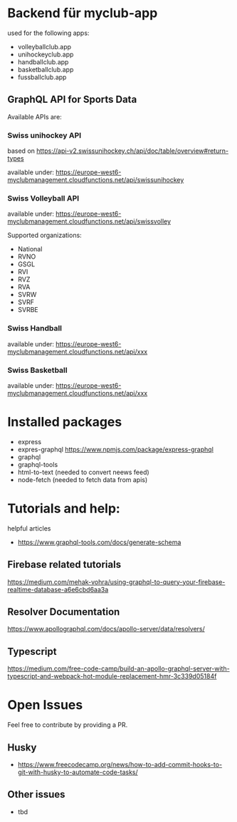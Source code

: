 # Backend für myclub-app

used for the following apps: 
- volleyballclub.app
- unihockeyclub.app  
- handballclub.app  
- basketballclub.app  
- fussballclub.app  

## GraphQL API for Sports Data
Available APIs are: 

### Swiss unihockey API
based on  https://api-v2.swissunihockey.ch/api/doc/table/overview#return-types

available under: 
https://europe-west6-myclubmanagement.cloudfunctions.net/api/swissunihockey

### Swiss Volleyball API
available under: 
https://europe-west6-myclubmanagement.cloudfunctions.net/api/swissvolley

Supported organizations:
- National
- RVNO
- GSGL
- RVI
- RVZ
- RVA
- SVRW
- SVRF
- SVRBE

### Swiss Handball
available under: 
https://europe-west6-myclubmanagement.cloudfunctions.net/api/xxx

### Swiss Basketball
available under: 
https://europe-west6-myclubmanagement.cloudfunctions.net/api/xxx

# Installed packages
- express
- expres-graphql https://www.npmjs.com/package/express-graphql
- graphql
- graphql-tools
- html-to-text (needed to convert neews feed)
- node-fetch (needed to fetch data from apis)

# Tutorials and help:

helpful articles
- https://www.graphql-tools.com/docs/generate-schema

## Firebase related tutorials
https://medium.com/mehak-vohra/using-graphql-to-query-your-firebase-realtime-database-a6e6cbd6aa3a

## Resolver Documentation
https://www.apollographql.com/docs/apollo-server/data/resolvers/

## Typescript
https://medium.com/free-code-camp/build-an-apollo-graphql-server-with-typescript-and-webpack-hot-module-replacement-hmr-3c339d05184f

# Open Issues
Feel free to contribute by providing a PR. 

## Husky
- https://www.freecodecamp.org/news/how-to-add-commit-hooks-to-git-with-husky-to-automate-code-tasks/

## Other issues
- tbd